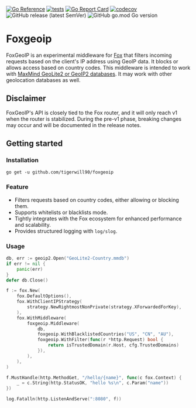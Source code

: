 [![Go Reference](https://pkg.go.dev/badge/github.com/tigerwill90/foxgeoip.svg)](https://pkg.go.dev/github.com/tigerwill90/foxgeoip)
[![tests](https://github.com/tigerwill90/foxgeoip/actions/workflows/tests.yaml/badge.svg)](https://github.com/tigerwill90/foxgeoip/actions?query=workflow%3Atests)
[![Go Report Card](https://goreportcard.com/badge/github.com/tigerwill90/foxgeoip)](https://goreportcard.com/report/github.com/tigerwill90/foxgeoip)
[![codecov](https://codecov.io/github/tigerwill90/foxgeoip/graph/badge.svg?token=KHzVeasvd7)](https://codecov.io/github/tigerwill90/foxgeoip)
![GitHub release (latest SemVer)](https://img.shields.io/github/v/release/tigerwill90/foxgeoip)
![GitHub go.mod Go version](https://img.shields.io/github/go-mod/go-version/tigerwill90/foxgeoip)

# Foxgeoip

FoxGeoIP is an experimental middleware for [Fox](https://github.com/tigerwill90/fox) that filters incoming requests based on the 
client's IP address using GeoIP data. It blocks or allows access based on country codes. This middleware is intended to work with
[MaxMind GeoLite2 or GeoIP2 databases](https://dev.maxmind.com/geoip/geolite2-free-geolocation-data). It may work with other
geolocation databases as well.

## Disclaimer
FoxGeoIP's API is closely tied to the Fox router, and it will only reach v1 when the router is stabilized. During the 
pre-v1 phase, breaking changes may occur and will be documented in the release notes.

## Getting started
### Installation

````shell
go get -u github.com/tigerwill90/foxgeoip
````

### Feature
- Filters requests based on country codes, either allowing or blocking them.
- Supports whitelists or blacklists mode.
- Tightly integrates with the Fox ecosystem for enhanced performance and scalability.
- Provides structured logging with `log/slog`.

### Usage
````go
db, err := geoip2.Open("GeoLite2-Country.mmdb")
if err != nil {
	panic(err)
}
defer db.Close()

f := fox.New(
	fox.DefaultOptions(),
	fox.WithClientIPStrategy(
		strategy.NewRightmostNonPrivate(strategy.XForwardedForKey),
	),
	fox.WithMiddleware(
		foxgeoip.Middleware(
			db,
			foxgeoip.WithBlacklistedCountries("US", "CN", "AU"),
			foxgeoip.WithFilter(func(r *http.Request) bool {
				return isTrustedDomain(r.Host, cfg.TrustedDomains)
			}),
		),
	),
)

f.MustHandle(http.MethodGet, "/hello/{name}", func(c fox.Context) {
	_ = c.String(http.StatusOK, "hello %s\n", c.Param("name"))
})

log.Fatalln(http.ListenAndServe(":8080", f))
````
